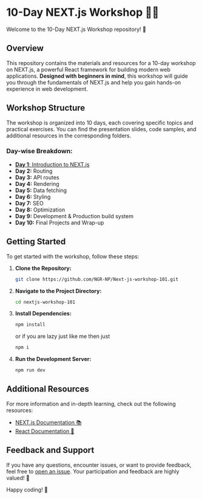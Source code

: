 # 10-Day NEXT.js Workshop 📘🚀

Welcome to the 10-Day NEXT.js Workshop repository! 🚀

## Overview
This repository contains the materials and resources for a 10-day workshop on NEXT.js, a powerful React framework for building modern web applications. **Designed with beginners in mind**, this workshop will guide you through the fundamentals of NEXT.js and help you gain hands-on experience in web development.


## Workshop Structure
The workshop is organized into 10 days, each covering specific topics and practical exercises. You can find the presentation slides, code samples, and additional resources in the corresponding folders.

### Day-wise Breakdown:
- [**Day 1**: Introduction to NEXT.js](day-1/README.md)
- **Day 2:** Routing
- **Day 3:** API routes
- **Day 4:** Rendering
- **Day 5:** Data fetching
- **Day 6:** Styling
- **Day 7:** SEO
- **Day 8:** Optimization
- **Day 9:** Development & Production build system
- **Day 10:** Final Projects and Wrap-up

## Getting Started
To get started with the workshop, follow these steps:

1. **Clone the Repository:**
   ```bash
   git clone https://github.com/NGR-NP/Next-js-workshop-101.git
   ```

2. **Navigate to the Project Directory:**
   ```bash
   cd nextjs-workshop-101
   ```

3. **Install Dependencies:**
   ```bash
   npm install
   ```
   or if you are lazy just like me then just
   ```bash
   npm i
   ```

4. **Run the Development Server:**
   ```bash
   npm run dev
   ```

## Additional Resources
For more information and in-depth learning, check out the following resources:

- [NEXT.js Documentation 📚](https://nextjs.org/docs) 
- [React Documentation 📘](https://react.dev/learn) 

## Feedback and Support
If you have any questions, encounter issues, or want to provide feedback, feel free to [open an issue](https://github.com/NGR-NP/Next-js-workshop-101). Your participation and feedback are highly valued! 🤝

Happy coding! 🚀
